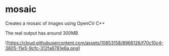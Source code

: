 # mosaic
Creates a mosaic of images using OpenCV C++

The real output has around 300MB

![https://cloud.githubusercontent.com/assets/10853158/8966126/f70c10c4-3605-11e5-9cfc-312fa6781e6a.png]
